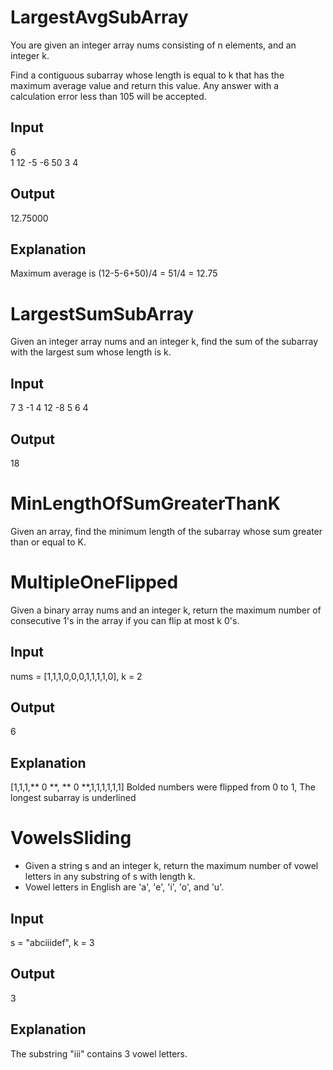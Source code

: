 # LargestAvgSubArray

You are given an integer array nums consisting of n elements, and an integer k.

Find a contiguous subarray whose length is equal to k that has the maximum average value and return this value. Any answer with a calculation error less than 105 will be accepted.

## Input

6 <br>
1 12 -5 -6 50 3
4

## Output

12.75000

## Explanation
 
Maximum average is (12-5-6+50)/4 = 51/4 = 12.75

# LargestSumSubArray

Given an integer array nums and an integer k, find the sum of the subarray with the largest sum whose length is k.

## Input

7
3 -1 4 12 -8 5 6
4

## Output

18

# MinLengthOfSumGreaterThanK

Given an array, find the minimum length of the subarray whose sum greater than or equal to K.

# MultipleOneFlipped

Given a binary array nums and an integer k, return the maximum number of consecutive 1's in the array if you can flip at most k 0's.

## Input

nums = [1,1,1,0,0,0,1,1,1,1,0], k = 2

## Output

6

## Explanation

[1,1,1,** 0 **, ** 0 **,1,1,1,1,1,1] Bolded numbers were flipped from 0 to 1, The longest subarray is underlined

# VowelsSliding

 - Given a string s and an integer k, return the maximum number of vowel letters in any substring of s with length k.
 - Vowel letters in English are 'a', 'e', 'i', 'o', and 'u'.

## Input
 
s = "abciiidef", k = 3

## Output
 
3

## Explanation 

The substring "iii" contains 3 vowel letters.